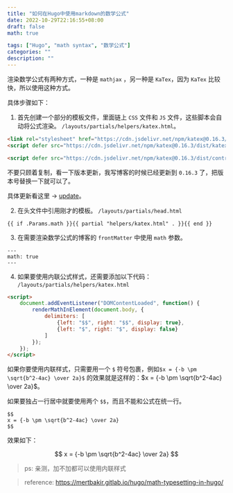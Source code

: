 ```yaml
---
title: "如何在Hugo中使用markdown的数学公式"
date: 2022-10-29T22:16:55+08:00
draft: false
math: true

tags: ["Hugo", "math syntax", "数学公式"]
categories: ""
description: ""
---
```


渲染数学公式有两种方式，一种是 `mathjax` ，另一种是 `KaTex`，因为 `KaTex` 比较快，所以使用这种方式。

具体步骤如下：

1. 首先创建一个部分的模板文件，里面链上 `CSS` 文件和 `JS` 文件，这些脚本会自动将公式渲染。
`/layouts/partials/helpers/katex.html`。

```html
<link rel="stylesheet" href="https://cdn.jsdelivr.net/npm/katex@0.16.3/dist/katex.min.css">
<script defer src="https://cdn.jsdelivr.net/npm/katex@0.16.3/dist/katex.min.js"></script>

<script defer src="https://cdn.jsdelivr.net/npm/katex@0.16.3/dist/contrib/auto-render.min.js" onload="renderMathInElement(document.body);"></script>
```

不要只顾着复制，看一下版本更新，我写博客的时候已经更新到 `0.16.3` 了，把版本号替换一下就可以了。

具体更新看这里 -> [update](https://katex.org/docs/browser.html)。

2. 在头文件中引用刚才的模板。
`/layouts/partials/head.html`

```template
{{ if .Params.math }}{{ partial "helpers/katex.html" . }}{{ end }}
```

3. 在需要渲染数学公式的博客的 `frontMatter` 中使用 `math` 参数。

```
---
math: true
---
```

4. 如果要使用内联公式样式，还需要添加以下代码：
`/layouts/partials/helpers/katex.html`

```html
<script>
    document.addEventListener("DOMContentLoaded", function() {
        renderMathInElement(document.body, {
            delimiters: [
                {left: "$$", right: "$$", display: true},
                {left: "$", right: "$", display: false}
            ]
        });
    });
</script>
```

如果你要使用内联样式，只需要用一个 `$` 符号包裹，例如`$x = {-b \pm \sqrt{b^2-4ac} \over 2a}$` 的效果就是这样的：$x = {-b \pm \sqrt{b^2-4ac} \over 2a}$。

如果要独占一行居中就要使用两个 `$$`，而且不能和公式在统一行。

```
$$
x = {-b \pm \sqrt{b^2-4ac} \over 2a}
$$
```

效果如下：

$$
x = {-b \pm \sqrt{b^2-4ac} \over 2a}
$$

> ps: 亲测，加不加都可以使用内联样式

> reference: https://mertbakir.gitlab.io/hugo/math-typesetting-in-hugo/